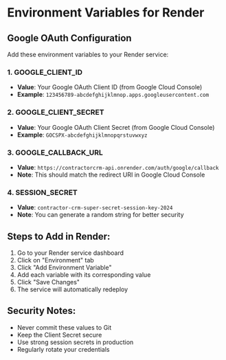 # Environment Variables for Render

## Google OAuth Configuration

Add these environment variables to your Render service:

### 1. GOOGLE_CLIENT_ID
- **Value**: Your Google OAuth Client ID (from Google Cloud Console)
- **Example**: `123456789-abcdefghijklmnop.apps.googleusercontent.com`

### 2. GOOGLE_CLIENT_SECRET
- **Value**: Your Google OAuth Client Secret (from Google Cloud Console)
- **Example**: `GOCSPX-abcdefghijklmnopqrstuvwxyz`

### 3. GOOGLE_CALLBACK_URL
- **Value**: `https://contractorcrm-api.onrender.com/auth/google/callback`
- **Note**: This should match the redirect URI in Google Cloud Console

### 4. SESSION_SECRET
- **Value**: `contractor-crm-super-secret-session-key-2024`
- **Note**: You can generate a random string for better security

## Steps to Add in Render:

1. Go to your Render service dashboard
2. Click on "Environment" tab
3. Click "Add Environment Variable"
4. Add each variable with its corresponding value
5. Click "Save Changes"
6. The service will automatically redeploy

## Security Notes:

- Never commit these values to Git
- Keep the Client Secret secure
- Use strong session secrets in production
- Regularly rotate your credentials
